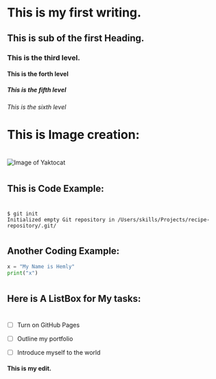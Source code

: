 # This is my first writing.
## This is sub of the first Heading.
### This is the third level.
#### This is the forth level
##### This is the fifth level
###### This is the sixth level
#
# This is Image creation:
#
 ![Image of Yaktocat](https://octodex.github.com/images/yaktocat.png)
#
#
## This is Code Example:
#
```
$ git init
Initialized empty Git repository in /Users/skills/Projects/recipe-repository/.git/
```
#
## Another Coding Example:
``` python
x = "My Name is Hemly"
print("x")
```
#
## Here is A ListBox for My tasks:
#
- [ ] Turn on GitHub Pages
- [ ] Outline my portfolio
- [ ] Introduce myself to the world











#### This is my edit.
